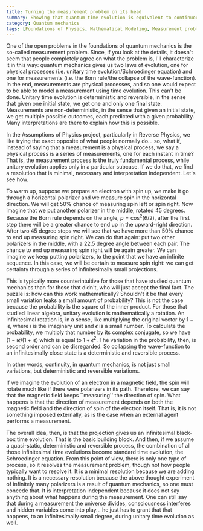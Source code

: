 ```yaml
---
title: Turning the measurement problem on its head
summary: Showing that quantum time evolution is equivalent to continuous measurements is much simpler than showing that a measurement is an instance of time evolution
category: Quantum mechanics
tags: [Foundations of Physics, Mathematical Modeling, Measurement problem]
---
```


One of the open problems in the foundations of quantum mechanics is the so-called measurement problem. Since, if you look at the details, it doesn't seem that people completely agree on what the problem is, I'll characterize it in this way: quantum mechanics gives us two laws of evolution, one for physical processes (i.e. unitary time evolution/Schroedinger equation) and one for measurements (i.e. the Born rule/the collapse of the wave-function). In the end, measurements are physical processes, and so one would expect to be able to model a measurement using time evolution. This can't be done. Unitary time evolution is deterministic and reversible, in the sense that given one initial state, we get one and only one final state. Measurements are non-deterministic, in the sense that given an initial state, we get multiple possible outcomes, each predicted with a given probability. Many interpretations are there to explain how this is possible.

In the Assumptions of Physics project, particularly in Reverse Physics, we like trying the exact opposite of what people normally do... so, what if, instead of saying that a measurement is a physical process, we say a physical process is a series of measurements, one for each instant in time? That is, the measurement process is the truly fundamental process, while unitary evolution applies only in a particular subcase. If we do that, we find a resolution that is minimal, necessary and interpretation independent. Let's see how.

To warm up, suppose we prepare an electron with spin up, we make it go through a horizontal polarizer and we measure spin in the horizontal direction. We will get 50% chance of measuring spin left or spin right. Now imagine that we put another polarizer in the middle, rotated 45 degrees. Because the Born rule depends on the angle, $p = \cos^2(\theta / 2)$, after the first step there will be a greater chance to end up in the upward-right direction. After two 45 degree steps we will see that we have more than 50% chance to end up measuring spin right. We can do that again: put two other polarizers in the middle, with a 22.5 degree angle between each pair. The chance to end up measuring spin right will be again greater. We can imagine we keep putting polarizers, to the point that we have an infinite sequence. In this case, we will be certain to measure spin right: we can get certainty through a series of infinitesimally small projections.

This is typically more counterintuitive for those that have studied quantum mechanics than for those that didn't, who will just accept the final fact. The puzzle is: how can this work mathematically? Shouldn't it be that every small variation leaks a small amount of probability? This is not the case because the probability is the square of the inner product. For those that studied linear algebra, unitary evolution is mathematically a rotation. An infinitesimal rotation is, in a sense, like multiplying the original vector by $1 - \imath \epsilon$, where $\imath$ is the imaginary unit and $\epsilon$ is a small number. To calculate the probability, we multiply that number by its complex conjugate, so we have $(1 - \imath \epsilon)(1 + \imath \epsilon)$ which is equal to $1 + \epsilon^2$. The variation in the probability, then, is second order and can be disregarded. So collapsing the wave-function to an infinitesimally close state is a deterministic and reversible process.

In other words, continuity, in quantum mechanics, is not just small variations, but deterministic and reversible variations.

If we imagine the evolution of an electron in a magnetic field, the spin will rotate much like if there were polarizers in its path. Therefore, we can say that the magnetic field keeps ``measuring'' the direction of spin. What happens is that the direction of measurement depends on both the magnetic field and the direction of spin of the electron itself. That is, it is not something imposed externally, as is the case when an external agent performs a measurement.

The overall idea, then, is that the projection gives us an infinitesimal black-box time evolution. That is the basic building block. And then, if we assume a quasi-static, deterministic and reversible process, the combination of all those infinitesimal time evolutions become standard time evolution, the Schroedinger equation. From this point of view, there is only one type of process, so it resolves the measurement problem, though not how people typically want to resolve it. It is a minimal resolution because we are adding nothing. It is a necessary resolution because the above thought experiment of infinitely many polarizers is a result of quantum mechanics, so one must concede that. It is interpretation independent because it does not say anything about what happens during the measurement. One can still say that during a measurement the universe divides, consciousness interferes and hidden variables come into play... he just has to grant that that happens, to an infinitesimally small degree, during unitary time evolution as well.

